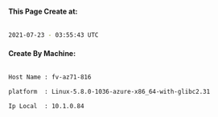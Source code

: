 
   
#### This Page Create at:

```bash

2021-07-23 - 03:55:43 UTC

```

#### Create By Machine:

```bash

Host Name : fv-az71-816

platform  : Linux-5.8.0-1036-azure-x86_64-with-glibc2.31

Ip Local  : 10.1.0.84

```

